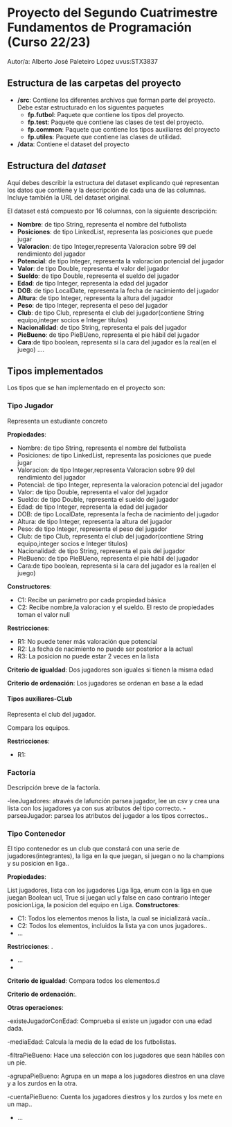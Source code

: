 # Proyecto del Segundo Cuatrimestre Fundamentos de Programación (Curso  22/23)
Autor/a: Alberto José Paleteiro López   uvus:STX3837


## Estructura de las carpetas del proyecto

* **/src**: Contiene los diferentes archivos que forman parte del proyecto. Debe estar estructurado en los siguentes paquetes
  * **fp.futbol**: Paquete que contiene los tipos del proyecto.
  * **fp.test**: Paquete que contiene las clases de test del proyecto.
  * **fp.common**: Paquete que contiene los tipos auxiliares del proyecto
  * **fp.utiles**:  Paquete que contiene las clases de utilidad. 
* **/data**: Contiene el dataset del proyecto
    
## Estructura del *dataset*

Aquí debes describir la estructura del dataset explicando qué representan los datos que contiene y la descripción de cada una de las columnas. Incluye también la URL del dataset original.

El dataset está compuesto por 16 columnas, con la siguiente descripción:

* **Nombre**: de tipo String, representa el nombre del futbolista
* **Posiciones**: de tipo LinkedList, representa las posiciones que puede jugar
* **Valoracion**: de tipo Integer,representa Valoracion sobre 99 del rendimiento del jugador
* **Potencial**: de tipo Integer, representa la valoracion potencial del jugador
* **Valor**: de tipo Double, representa el valor del jugador
* **Sueldo**: de tipo Double, representa el sueldo del jugador
* **Edad**: de tipo Integer, representa la edad del jugador
* **DOB**: de tipo LocalDate, representa la fecha de nacimiento del jugador
* **Altura**: de tipo Integer, representa la altura del jugador
* **Peso**: de tipo Integer, representa el peso del jugador
* **Club**: de tipo Club, representa el club del jugador(contiene String equipo,integer socios e Integer titulos)
* **Nacionalidad**: de tipo String, representa el pais del jugador
* **PieBueno**: de tipo PieBUeno, representa el pie hábil del jugador
* **Cara**:de tipo boolean, representa si la cara del jugador es la real(en el juego)
....

## Tipos implementados

Los tipos que se han implementado en el proyecto son:

### Tipo Jugador
Representa un estudiante concreto

**Propiedades**:

* Nombre: de tipo String, representa el nombre del futbolista
* Posiciones: de tipo LinkedList, representa las posiciones que puede jugar
* Valoracion: de tipo Integer,representa Valoracion sobre 99 del rendimiento del jugador
* Potencial: de tipo Integer, representa la valoracion potencial del jugador
* Valor: de tipo Double, representa el valor del jugador
* Sueldo: de tipo Double, representa el sueldo del jugador
* Edad: de tipo Integer, representa la edad del jugador
* DOB: de tipo LocalDate, representa la fecha de nacimiento del jugador
* Altura: de tipo Integer, representa la altura del jugador
* Peso: de tipo Integer, representa el peso del jugador
* Club: de tipo Club, representa el club del jugador(contiene String equipo,integer socios e Integer titulos)
* Nacionalidad: de tipo String, representa el pais del jugador
* PieBueno: de tipo PieBUeno, representa el pie hábil del jugador
* Cara:de tipo boolean, representa si la cara del jugador es la real(en el juego)

**Constructores**: 

- C1: Recibe un parámetro por cada propiedad básica
- C2: Recibe nombre,la valoracion y el sueldo. El resto de propiedades toman el valor null

**Restricciones**:
 
- R1: No puede tener más valoración que potencial
- R2: La fecha de nacimiento no puede ser posterior a la actual
- R3: La posicion no puede estar 2 veces en la lista


**Criterio de igualdad**: Dos jugadores son iguales si tienen la misma edad

**Criterio de ordenación**: Los jugadores se ordenan en base a la edad

#### Tipos auxiliares-CLub
Representa el club del jugador.

Compara los equipos.

**Restricciones**:
- R1:

### Factoría
Descripción breve de la factoría.

-leeJugadores: através de lafunción parsea jugador, lee un csv y crea una lista con los jugadores ya con sus atributos del tipo correcto. 
-parseaJugador: parsea los atributos del jugador a los tipos correctos..

### Tipo Contenedor

El tipo contenedor es un club que constará con una serie de jugadores(integrantes), la liga en la que juegan, si juegan o no la champions y su posicion en liga..

**Propiedades**:
List<Jugador> jugadores, lista con los jugadores
Liga liga, enum con la liga en que juegan
Boolean ucl, True si juegan ucl y false en caso contrario
 Integer posicionLiga, la posicion del equipo en Liga.
**Constructores**: 

- C1: Todos los elementos menos la lista, la cual se inicializará vacía..
- C2: Todos los elementos, incluidos la lista ya con unos jugadores..
- ...

**Restricciones**:.
- ...
- 
**Criterio de igualdad**: Compara todos los elementos.d

**Criterio de ordenación**:.

**Otras operaciones**:
 
-existeJugadorConEdad: Comprueba si existe un jugador con una edad dada.

-mediaEdad: Calcula la media de la edad de los futbolistas.

-filtraPieBueno: Hace una selección con los jugadores que sean hábiles con un pie.

-agrupaPieBueno: Agrupa en un mapa a los jugadores diestros en una clave y a los zurdos en la otra.

-cuentaPieBueno: Cuenta los jugadores diestros y los zurdos y los mete en un map..
- ...
